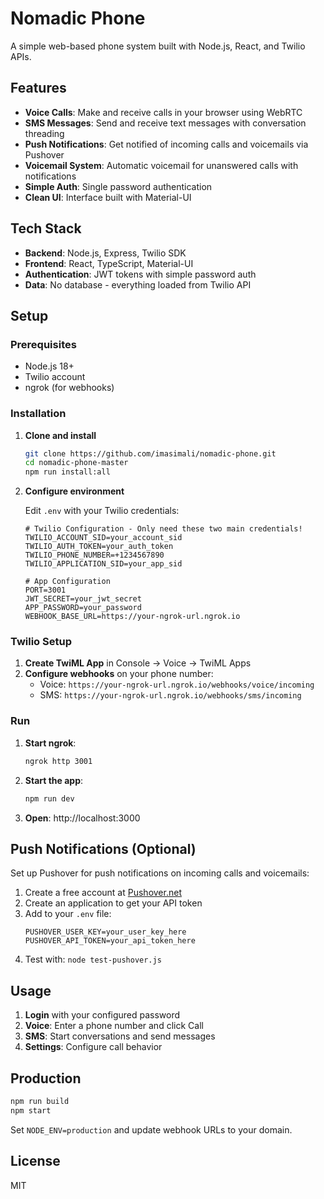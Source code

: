 # Nomadic Phone

A simple web-based phone system built with Node.js, React, and Twilio APIs.

## Features

- **Voice Calls**: Make and receive calls in your browser using WebRTC
- **SMS Messages**: Send and receive text messages with conversation threading
- **Push Notifications**: Get notified of incoming calls and voicemails via Pushover
- **Voicemail System**: Automatic voicemail for unanswered calls with notifications
- **Simple Auth**: Single password authentication
- **Clean UI**: Interface built with Material-UI

## Tech Stack

- **Backend**: Node.js, Express, Twilio SDK
- **Frontend**: React, TypeScript, Material-UI
- **Authentication**: JWT tokens with simple password auth
- **Data**: No database - everything loaded from Twilio API

## Setup

### Prerequisites

- Node.js 18+
- Twilio account
- ngrok (for webhooks)

### Installation

1. **Clone and install**

   ```bash
   git clone https://github.com/imasimali/nomadic-phone.git
   cd nomadic-phone-master
   npm run install:all
   ```

2. **Configure environment**

   Edit `.env` with your Twilio credentials:

   ```env
   # Twilio Configuration - Only need these two main credentials!
   TWILIO_ACCOUNT_SID=your_account_sid
   TWILIO_AUTH_TOKEN=your_auth_token
   TWILIO_PHONE_NUMBER=+1234567890
   TWILIO_APPLICATION_SID=your_app_sid

   # App Configuration
   PORT=3001
   JWT_SECRET=your_jwt_secret
   APP_PASSWORD=your_password
   WEBHOOK_BASE_URL=https://your-ngrok-url.ngrok.io
   ```

### Twilio Setup

1. **Create TwiML App** in Console → Voice → TwiML Apps
2. **Configure webhooks** on your phone number:
   - Voice: `https://your-ngrok-url.ngrok.io/webhooks/voice/incoming`
   - SMS: `https://your-ngrok-url.ngrok.io/webhooks/sms/incoming`

### Run

1. **Start ngrok**:

   ```bash
   ngrok http 3001
   ```

2. **Start the app**:

   ```bash
   npm run dev
   ```

3. **Open**: http://localhost:3000

## Push Notifications (Optional)

Set up Pushover for push notifications on incoming calls and voicemails:

1. Create a free account at [Pushover.net](https://pushover.net/)
2. Create an application to get your API token
3. Add to your `.env` file:
   ```env
   PUSHOVER_USER_KEY=your_user_key_here
   PUSHOVER_API_TOKEN=your_api_token_here
   ```
4. Test with: `node test-pushover.js`

## Usage

1. **Login** with your configured password
2. **Voice**: Enter a phone number and click Call
3. **SMS**: Start conversations and send messages
4. **Settings**: Configure call behavior

## Production

```bash
npm run build
npm start
```

Set `NODE_ENV=production` and update webhook URLs to your domain.

## License

MIT
